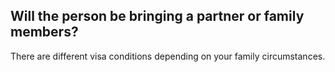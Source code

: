 ## Will the person be bringing a partner or family members?

There are different visa conditions depending on your family circumstances.
